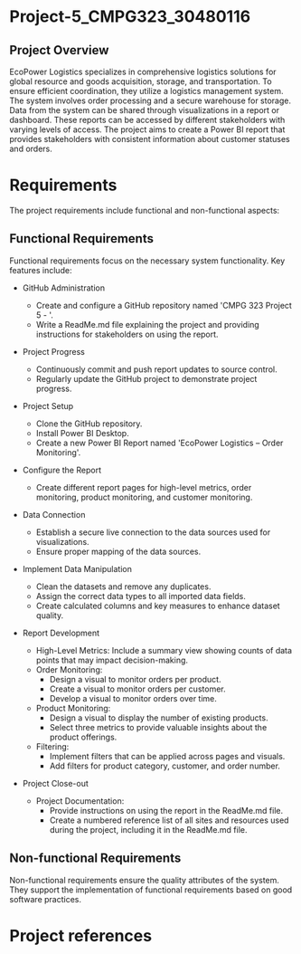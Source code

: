 # Project-5_CMPG323_30480116

## Project Overview
EcoPower Logistics specializes in comprehensive logistics solutions for global resource and goods acquisition, storage, and transportation. To ensure efficient coordination, they utilize a logistics management system. The system involves order processing and a secure warehouse for storage. Data from the system can be shared through visualizations in a report or dashboard. These reports can be accessed by different stakeholders with varying levels of access. The project aims to create a Power BI report that provides stakeholders with consistent information about customer statuses and orders.

# Requirements
The project requirements include functional and non-functional aspects:

## Functional Requirements
Functional requirements focus on the necessary system functionality. Key features include:

- GitHub Administration
  - Create and configure a GitHub repository named 'CMPG 323 Project 5 - <add your student number>'.
  - Write a ReadMe.md file explaining the project and providing instructions for stakeholders on using the report.

- Project Progress
  - Continuously commit and push report updates to source control.
  - Regularly update the GitHub project to demonstrate project progress.

- Project Setup
  - Clone the GitHub repository.
  - Install Power BI Desktop.
  - Create a new Power BI Report named 'EcoPower Logistics – Order Monitoring'.

- Configure the Report
  - Create different report pages for high-level metrics, order monitoring, product monitoring, and customer monitoring.

- Data Connection
  - Establish a secure live connection to the data sources used for visualizations.
  - Ensure proper mapping of the data sources.

- Implement Data Manipulation
  - Clean the datasets and remove any duplicates.
  - Assign the correct data types to all imported data fields.
  - Create calculated columns and key measures to enhance dataset quality.
- Report Development

  - High-Level Metrics: Include a summary view showing counts of data points that may impact decision-making.
  -  Order Monitoring:
      - Design a visual to monitor orders per product.
      - Create a visual to monitor orders per customer.
      - Develop a visual to monitor orders over time.
  - Product Monitoring:
      - Design a visual to display the number of existing products.
      - Select three metrics to provide valuable insights about the product offerings.
  - Filtering:
      - Implement filters that can be applied across pages and visuals.
      - Add filters for product category, customer, and order number.
- Project Close-out

  - Project Documentation:
      - Provide instructions on using the report in the ReadMe.md file.
      - Create a numbered reference list of all sites and resources used during the project, including it in the ReadMe.md file.
   
## Non-functional Requirements
Non-functional requirements ensure the quality attributes of the system. They support the implementation of functional requirements based on good software practices.
   
# Project references 

